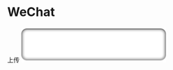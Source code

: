 # WeChat
上传
![](https://github.com/cuixiaocun/WeChat/blob/master/WeChat/images/chat_bottom_textfield.png)
